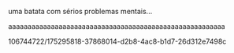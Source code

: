 uma batata com sérios problemas mentais...

<p>aaaaaaaaaaaaaaaaaaaaaaaaaaaaaaaaaaaaaaaaaaaaaaaaaaaaaaaa</p>
<p>  <source src="musica.mp3" type="audio/mpeg">
<img>106744722/175295818-37868014-d2b8-4ac8-b1d7-26d312e7498c<img>

